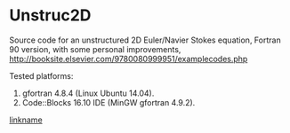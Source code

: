 # Unstruc2D
Source code for an unstructured 2D Euler/Navier Stokes equation, Fortran 90 version, with some personal improvements, http://booksite.elsevier.com/9780080999951/examplecodes.php

Tested platforms:
1. gfortran 4.8.4 (Linux Ubuntu 14.04).
2. Code::Blocks 16.10 IDE (MinGW gfortran 4.9.2). 

[linkname](https://www.youtube.com/watch?v=NVTPF5-1LKs)
